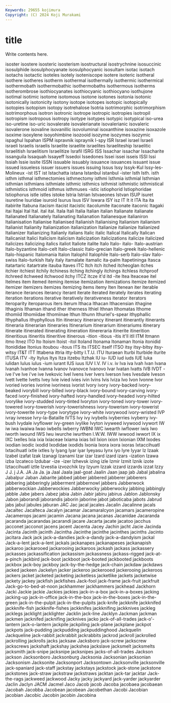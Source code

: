 ```yaml
---
Keywords: 29655 kojimura
Copyright: (C) 2024 Koji Murakami
---
```


# title

Write contents here.



 isoster isostere isosteric isosterism isostructural isostrychnine
isosuccinic isosulphide isosulphocyanate isosulphocyanic isosultam isotac isotach isotachs isotactic isoteles
isotely isoteniscope isotere isoteric isotheral isothere isotheres isotherm isothermal isothermally
isothermic isothermical isothermobath isothermobathic isothermobaths isothermous isotherms isotherombrose isothiocyanates isothiocyanic
isothiocyano isothujone isotimal isotimic isotome isotomous isotone isotones isotonia isotonic
isotonically isotonicity isotony isotope isotopes isotopic isotopically isotopies isotopism isotopy
isotrehalose Isotria isotrimorphic isotrimorphism isotrimorphous isotron isotronic isotrope isotropic isotropies
isotropil isotropism isotropous isotropy isotype isotypes isotypic isotypical iso-urea iso-uretine
iso-uric isovalerate isovalerianate isovalerianic isovaleric isovalerone isovaline isovanillic isovoluminal isoxanthine
isoxazine isoxazole isoxime isoxylene isoyohimbine isozooid isozyme isozymes isozymic ispaghul
Ispahan ISPM ispravnik ispraynik I-spy ISR Israel israel Israeli israeli
Israelis israelis Israelite israelite israelites Israeliteship Israelitic Israelitish Israelitism Israelitize
Israfil ISRG ISS Issachar issachar Issacharite issanguila Issaquah Issayeff Issedoi
Issedones Issei issei isseis ISSI Issi Issiah Issie issite ISSN
issuable issuably issuance issuances issuant issue issued issueless issuer issuers
issues issuing Issus Issy Issyk-Kul Issy-les-Molineux -ist IST ist Istachatta
istana Istanbul istanbul -ister Isth Isth. isth isthm isthmal isthmectomies
isthmectomy isthmi Isthmia isthmial Isthmian isthmian isthmians isthmiate isthmic isthmics
isthmist isthmistic isthmistical isthmistics isthmoid isthmus isthmuses -istic istiophorid Istiophoridae
Istiophorus istle istles istoke Istria Istrian Istvaeones Istvan ISUP isuret
isuretine Isuridae isuroid Isurus Isus ISV Iswara ISY isz IT
It it ITA Ita ita itabirite Itabuna itacism itacist itacistic
itacolumite itaconate itaconic Itagaki itai Itajai Ital Ital. ital ital.
Itala Itali Italia Italian italian Italianate italianate Italianated Italianately Italianating
Italianation Italianesque italianiron Italianisation Italianise Italianised Italianish Italianising Italianism italianism
Italianist Italianity Italianization italianization Italianize italianize Italianized Italianizer Italianizing Italianly
italians Italic italic Italical Italically Italican Italicanist Italici Italicism italicism
italicization italicizations italicize italicized italicizes italicizing italics italiot Italiote italite
Italo Italo- italo- Italo-austrian Italo-byzantine Italo-celt Italo-classic Italo-grecian Italo-greek Italo-hellenic
Italo-hispanic Italomania Italon Italophil Italophile Italo-serb Italo-slav Italo-swiss Italo-turkish Italy
italy itamalate itamalic ita-palm Itapetininga Itasca itatartaric itatartrate itauba Itaves
ITC Itch itch itched itcheoglan itches itchier itchiest itchily itchiness
itching itchingly itchings itchless itchproof itchreed itchweed itchwood itchy ITCZ
itcze it'd itd -ite Itea Iteaceae itel Itelmes item itemed
iteming itemise itemization itemizations itemize itemized itemizer itemizers itemizes itemizing
items itemy Iten Itenean iter iterable iterance iterances iterancy iterant
iterate iterated iterately iterates iterating iteration iterations iterative iteratively iterativeness
iterator iterators iteroparity iteroparous iters iterum Ithaca Ithacan Ithacensian ithagine
Ithaginis Ithaman ithand ither itherness Ithiel Ithnan Ithomatas Ithome ithomiid
Ithomiidae Ithomiinae Ithun Ithunn Ithuriel's-spear ithyphallic Ithyphallus ithyphyllous Itin itineracy
itinerancy itinerant itinerantly itinerants itineraria itinerarian itineraries Itinerarium itinerarium itinerariums
itinerary itinerate itinerated itinerating itineration itinereraria itinerite itinerition itineritious itineritis
itineritive itinerous -ition -itious -itis it'll itll ITM Itmann itmo
Itnez ITO Ito Itoism Itoist -itol Itoland Itonama Itonaman Itonia
itonidid Itonididae Itonius itoubou -itous ITS its ITSEC itself ITSO
itsy itsy-bitsy itsy-witsy IT&T ITT Ittabena ittria itty-bitty I.T.U. ITU
Ituraean Iturbi Iturbide iturite ITUSA ITV -ity Itylus Itys Itza
itzebu Itzhak IU iu- IUD iud iuds IUE Iuka iulidan
Iulus iulus -ium iurant IUS iuus IUV I.V. IV i.v.
iv Iva iva Ivah Ivan Ivana Ivanah Ivanhoe Ivanna Ivanov
Ivanovce Ivanovo Ivar Ivatan Ivatts IVB IVDT -ive I've Ive
i've ive Ivekovic Ivel Ivens Iver Ivers Iverson Ives Ivesdale
Iveson Ivett Ivette Ivetts Ivey Ivie ivied ivies ivin Ivins
Ivis Iviza Ivo Ivon Ivonne Ivor ivoried ivories ivorine ivoriness
ivorist Ivory ivory ivory-backed ivory-beaked ivorybill ivory-billed ivory-black ivory-bound ivory-carving
ivory-faced ivory-finished ivory-hafted ivory-handled ivory-headed ivory-hilted ivorylike ivory-studded ivory-tinted Ivoryton
ivory-toned ivory-tower ivory-towered ivory-towerish ivory-towerishness ivory-towerism ivory-towerist ivory-towerite ivory-type ivorytype
ivory-white ivorywood ivory-wristed IVP ivray ivresse Ivry-la-Bataille IVTS Ivy ivy
ivybells ivyberries ivyberry ivy-bush Ivydale ivyflower ivy-green ivylike Ivyton ivyweed
ivywood ivywort IW iw iwa iwaiwa Iwao iwbells iwberry IWBNI
IWC iwearth iwflower iwis Iwo iworth iwound IWS Iwu iwurche
iwurthen I.W.W. IWW iwwood iwwort IX ix IXC Ixelles Ixia
ixia Ixiaceae Ixiama ixias Ixil Ixion ixion Ixionian IXM Ixodes
ixodian ixodic ixodid Ixodidae ixodids Ixonia Ixora ixora ixoras Ixtaccihuatl
Ixtacihuatl ixtle ixtles Iy Iyang Iyar iyar Iyeyasu Iynx iyo
Iyre Iyyar Iz Izaak Izabel izafat Izak Izanagi Izanami Izar
izar Izard izard izars -ization Izawa izba Izcateco Izdubar -ize
-izer Izhevsk izing izle Izmir Izmit Iznik izote Iztaccihuatl iztle
Izvestia izvozchik Izy Izyum Izzak izzard izzards izzat Izzy J
J. j J.A. JA Ja Ja. ja Jaal Jaala jaal-goat
Jaalin Jaan jaap jab Jabal jabalina Jabalpur Jaban Jabarite jabbed
jabber jabbered jabberer jabberers jabbering jabberingly jabberment jabbernowl jabbers Jabberwock
jabberwockian Jabberwockies Jabberwocky jabberwocky jabbing jabbingly jabble Jabe jabers Jabez
jabia Jabin Jabir jabiru jabirus Jablon Jablonsky Jabon jaborandi jaborandis
jaborin jaborine jabot jaboticaba jabots Jabrud jabs jabul jabules jaburan
JAC Jac jacal jacales Jacalin Jacalinne jacals Jacaltec Jacalteca Jacalyn
jacamar Jacamaralcyon jacamars jacameropine Jacamerops jacami jacamin Jacana jacana jacanas
Jacanidae Jacaranda jacaranda jacarandas jacarandi jacare Jacarta jacate jacatoo jacchus
jacconet jacconot jacens jacent Jacenta Jacey Jachin jacht Jacie Jacinda
Jacinta Jacinth jacinth Jacintha Jacinthe jacinthe jacinthes jacinths Jacinto jacitara
Jack jack jack-a-dandies jack-a-dandy jack-a-dandyism jackal Jack-a-lent jack-a-lent jackals jackanapes
jackanapeses jackanapish jackaroo jackarooed jackarooing jackaroos jackash jackass jackassery jackasses
jackassification jackassism jackassness jackass-rigged jack-at-a-pinch jackbird jack-boot jackboot jack-booted jackbooted
jackboots jackbox jack-boy jackboy jack-by-the-hedge jack-chain jackdaw jackdaws jacked jackeen
Jackelyn jacker jackeroo jackerooed jackerooing jackeroos jackers jacket jacketed jacketing
jacketless jacketlike jackets jacketwise jackety jackey jackfish jackfishes Jack-fool jack-frame
jack-fruit jackfruit Jack-go-to-bed-at-noon jackhammer jackhammers jackhead Jackhorn Jacki Jackie jackie
Jackies jackies jack-in-a-box jack-in-a-boxes jacking jacking-up jack-in-office jack-in-the-box jack-in-the-boxes jack-in-the-green
jack-in-the-pulpit jack-in-the-pulpits jack-knife jackknife jackknifed jackknife-fish jackknife-fishes jackknifes jackknifing jackknives
jackleg jacklegs jacklight jacklighter Jacklin jack-line Jacklyn Jackman jackman jackmen
jacknifed jacknifing jacknives jacko jack-of-all-trades jack-o'-lantern jack-o-lantern jackpile jackpiling jack-plane
jackplane jackpot jackpots jack-pudding jackpudding jackpuddinghood Jackquelin Jackqueline jack-rabbit jackrabbit
jackrabbits jackrod jackroll jackrolled jackrolling jackrolls jacks jacksaw Jacksboro jack-screw
jackscrew jackscrews jackshaft jackshay jackshea jackslave jacksmelt jacksmelts jacksmith jack-snipe
jacksnipe jacksnipes jacks-of-all-trades Jackson jackson Jacksonboro Jacksonburg Jacksonia Jacksonian jacksonian
Jacksonism Jacksonite Jacksonport Jacksontown Jacksonville jacksonville jack-spaniard jack-staff jackstay jackstays
jackstock jack-stone jackstone jackstones jack-straw jackstraw jackstraws jacktan jack-tar jacktar
Jack-the-rags jackweed jackwood Jacky jacky jackyard jack-yarder jackyarder Jaclin Jaclyn
JACM Jacmel Jaco Jacob jacob Jacoba jacobaea jacobaean Jacobah Jacobba
Jacobean jacobean Jacobethan Jacobi Jacobian jacobian Jacobic Jacobin jacobin Jacobina
